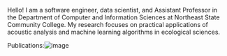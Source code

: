 Hello! I am a software engineer, data scientist, and Assistant Professor in the Department of Computer and Information Sciences at Northeast State Community College. My research focuses on practical applications of acoustic analysis and machine learning algorithms in ecological sciences.

Publications:![image](https://github.com/jmcmeen/jmcmeen/assets/3937961/8661c48b-d803-4b6b-a02f-80adce893d85)
